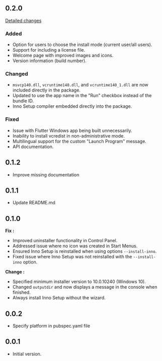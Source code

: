 ## 0.2.0

[Detailed changes](https://github.com/izzalDev/inno_build/compare/b3c81a8332abe5f365a222189d6b8b6fb14dcfc8...df778636f0700aa80fa858df9ebb75ab3a600000)

### Added
- Option for users to choose the install mode (current user/all users).
- Support for including a license file.
- Welcome page with improved images and icons.
- Version information (build number).

### Changed
- `msvcp140.dll`, `vcruntime140.dll`, and `vcruntime140_1.dll` are now included directly in the package.
- Updated to use the app name in the "Run" checkbox instead of the bundle ID.
- Inno Setup compiler embedded directly into the package.

### Fixed
- Issue with Flutter Windows app being built unnecessarily.
- Inability to install vcredist in non-administrative mode.
- Multilingual support for the custom "Launch Program" message.
- API documentation.

## 0.1.2

- Improve missing documentation

## 0.1.1

- Update README.md

## 0.1.0

**Fix :**
- Improved uninstaller functionality in Control Panel.
- Addressed issue where no icon was created in Start Menus.
- Ensured Inno Setup is reinstalled when using options `--install-inno`.
- Fixed issue where Inno Setup was not reinstalled with the `--install-inno` option.

**Change :**
- Specified minimum installer version to 10.0.10240 (Windows 10).
- Changed `outputdir` and now displays a message in the console when finished.
- Always install Inno Setup without the wizard.

## 0.0.2

- Specify platform in pubspec.yaml file

## 0.0.1

- Initial version.
